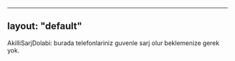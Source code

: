 
---
layout: "default"
---


AkilliSarjDolabi:
burada telefonlariniz guvenle sarj olur beklemenize gerek yok. 





